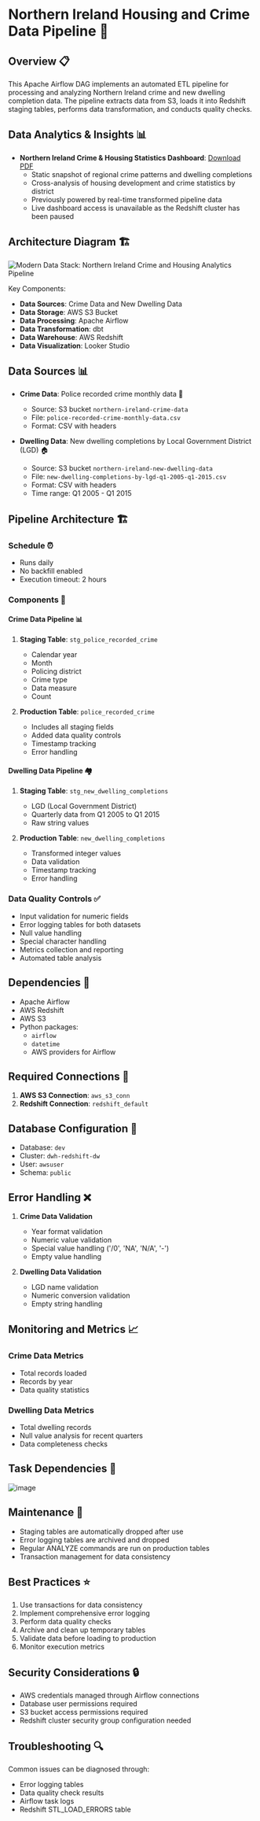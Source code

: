# Northern Ireland Housing and Crime Data Pipeline 🏰

## Overview 📋
This Apache Airflow DAG implements an automated ETL pipeline for processing and analyzing Northern Ireland crime and new dwelling completion data. The pipeline extracts data from S3, loads it into Redshift staging tables, performs data transformation, and conducts quality checks.

## Data Analytics & Insights 📊
- **Northern Ireland Crime & Housing Statistics Dashboard**: [Download PDF](https://drive.google.com/drive/folders/1VNb2j5bgtv0MhbahhCOaWjhDU8SGQyD0)  
  - Static snapshot of regional crime patterns and dwelling completions  
  - Cross-analysis of housing development and crime statistics by district  
  - Previously powered by real-time transformed pipeline data  
  - Live dashboard access is unavailable as the Redshift cluster has been paused  

## Architecture Diagram 🏗️
![Modern Data Stack: Northern Ireland Crime and Housing Analytics Pipeline](architecture.png)

Key Components:
- **Data Sources**: Crime Data and New Dwelling Data
- **Data Storage**: AWS S3 Bucket
- **Data Processing**: Apache Airflow
- **Data Transformation**: dbt
- **Data Warehouse**: AWS Redshift
- **Data Visualization**: Looker Studio

## Data Sources 📊
- **Crime Data**: Police recorded crime monthly data 👮
  - Source: S3 bucket `northern-ireland-crime-data`
  - File: `police-recorded-crime-monthly-data.csv`
  - Format: CSV with headers

- **Dwelling Data**: New dwelling completions by Local Government District (LGD) 🏠
  - Source: S3 bucket `northern-ireland-new-dwelling-data`
  - File: `new-dwelling-completions-by-lgd-q1-2005-q1-2015.csv`
  - Format: CSV with headers
  - Time range: Q1 2005 - Q1 2015

## Pipeline Architecture 🏗️

### Schedule ⏰
- Runs daily
- No backfill enabled
- Execution timeout: 2 hours

### Components 🔧

#### Crime Data Pipeline 📊
1. **Staging Table**: `stg_police_recorded_crime`
   - Calendar year
   - Month
   - Policing district
   - Crime type
   - Data measure
   - Count

2. **Production Table**: `police_recorded_crime`
   - Includes all staging fields
   - Added data quality controls
   - Timestamp tracking
   - Error handling

#### Dwelling Data Pipeline 🏘️
1. **Staging Table**: `stg_new_dwelling_completions`
   - LGD (Local Government District)
   - Quarterly data from Q1 2005 to Q1 2015
   - Raw string values

2. **Production Table**: `new_dwelling_completions`
   - Transformed integer values
   - Data validation
   - Timestamp tracking
   - Error handling

### Data Quality Controls ✅
- Input validation for numeric fields
- Error logging tables for both datasets
- Null value handling
- Special character handling
- Metrics collection and reporting
- Automated table analysis

## Dependencies 🔗
- Apache Airflow
- AWS Redshift
- AWS S3
- Python packages:
  - `airflow`
  - `datetime`
  - AWS providers for Airflow

## Required Connections 🔌
1. **AWS S3 Connection**: `aws_s3_conn`
2. **Redshift Connection**: `redshift_default`

## Database Configuration 💾
- Database: `dev`
- Cluster: `dwh-redshift-dw`
- User: `awsuser`
- Schema: `public`

## Error Handling ❌
1. **Crime Data Validation**
   - Year format validation
   - Numeric value validation
   - Special value handling ('/0', 'NA', 'N/A', '-')
   - Empty value handling

2. **Dwelling Data Validation**
   - LGD name validation
   - Numeric conversion validation
   - Empty string handling

## Monitoring and Metrics 📈
### Crime Data Metrics
- Total records loaded
- Records by year
- Data quality statistics

### Dwelling Data Metrics
- Total dwelling records
- Null value analysis for recent quarters
- Data completeness checks

## Task Dependencies 🔄

![image](https://github.com/user-attachments/assets/837cb3d7-968d-4f58-b342-29e805053469)


## Maintenance 🔧
- Staging tables are automatically dropped after use
- Error logging tables are archived and dropped
- Regular ANALYZE commands are run on production tables
- Transaction management for data consistency

## Best Practices ⭐
1. Use transactions for data consistency
2. Implement comprehensive error logging
3. Perform data quality checks
4. Archive and clean up temporary tables
5. Validate data before loading to production
6. Monitor execution metrics

## Security Considerations 🔒
- AWS credentials managed through Airflow connections
- Database user permissions required
- S3 bucket access permissions required
- Redshift cluster security group configuration needed

## Troubleshooting 🔍
Common issues can be diagnosed through:
- Error logging tables
- Data quality check results
- Airflow task logs
- Redshift STL_LOAD_ERRORS table

